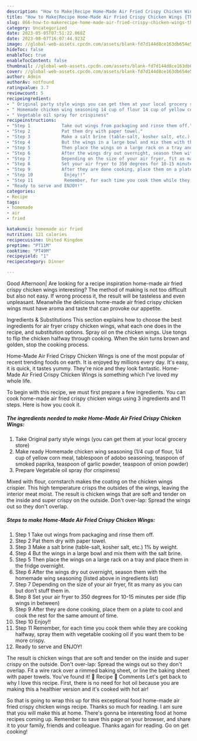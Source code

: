 ```yaml
---
description: "How to Make|Recipe Home-Made Air Fried Crispy Chicken Wings {That is Simple"
title: "How to Make|Recipe Home-Made Air Fried Crispy Chicken Wings {That is Simple"
slug: 866-how-to-makerecipe-home-made-air-fried-crispy-chicken-wings-that-is-simple
category: Uncategorized
date: 2023-05-05T07:51:22.068Z
date: 2023-08-07T16:07:44.923Z
image: //global-web-assets.cpcdn.com/assets/blank-fd7d144d8ce163db654e5a02c40b08a2775adb7897d16e4062681dc7e1b2800f.png
hideToc: false
enableToc: true
enableTocContent: false
thumbnail: //global-web-assets.cpcdn.com/assets/blank-fd7d144d8ce163db654e5a02c40b08a2775adb7897d16e4062681dc7e1b2800f.png
cover: //global-web-assets.cpcdn.com/assets/blank-fd7d144d8ce163db654e5a02c40b08a2775adb7897d16e4062681dc7e1b2800f.png
author: Admin
authorAv: notfound
ratingvalue: 3.7
reviewcount: 5
recipeingredient:
- " Original party style wings you can get them at your local grocery store"
- " Homemade chicken wing seasoning 14 cup of flour 14 cup of yellow corn meal tablespoon of adobo seasoning teaspoon of smoked paprika teaspoon of garlic powder teaspoon of onion powder"
- " Vegetable oil spray for crispiness"
recipeinstructions:
- "Step 1            Take out wings from packaging and rinse them off."
- "Step 2            Pat them dry with paper towel."
- "Step 3            Make a salt brine (table-salt, kosher salt, etc.) 1% by weight."
- "Step 4            But the wings in a large bowl and mix them with the salt brine."
- "Step 5            Then place the wings on a large rack on a tray and place them in the fridge overnight."
- "Step 6            After the wings dry out overnight, season them with the homemade wing seasoning (listed above in ingredients list)"
- "Step 7            Depending on the size of your air fryer, fit as many as you can but don’t stuff them in."
- "Step 8            Set your air fryer to 350 degrees for 10-15 minutes per side (flip wings in between)"
- "Step 9            After they are done cooking, place them on a plate to cool and cook the rest for the same amount of time."
- "Step 10            Enjoy!!"
- "Step 11            Remember, for each time you cook them while they are cooking halfway, spray them with vegetable cooking oil if you want them to be more crispy."
- "Ready to serve and ENJOY!"
categories:
- Recipe
tags:
- homemade
- air
- fried

katakunci: homemade air fried 
nutrition: 121 calories
recipecuisine: United Kingdom
preptime: "PT11M"
cooktime: "PT49M"
recipeyield: "1"
recipecategory: Dinner

---
```



Good Afternoon| Are looking for a recipe inspiration home-made air fried crispy chicken wings interesting? The method of making is not too difficult but also not easy. If wrong process it, the result will be tasteless and even unpleasant. Meanwhile the delicious home-made air fried crispy chicken wings must have aroma and taste that can provoke our appetite.





Ingredients &amp; Substitutions This section explains how to choose the best ingredients for air fryer crispy chicken wings, what each one does in the recipe, and substitution options. Spray oil on the chicken wings. Use tongs to flip the chicken halfway through cooking. When the skin turns brown and golden, stop the cooking process.

Home-Made Air Fried Crispy Chicken Wings is one of the most popular of recent trending foods on earth. It is enjoyed by millions every day. It's easy, it is quick, it tastes yummy. They're nice and they look fantastic. Home-Made Air Fried Crispy Chicken Wings is something which I've loved my whole life.


To begin with this recipe, we must first prepare a few ingredients. You can cook home-made air fried crispy chicken wings using 3 ingredients and 11 steps. Here is how you cook it.

<!--inarticleads1-->

##### The ingredients needed to make Home-Made Air Fried Crispy Chicken Wings:

1. Take  Original party style wings (you can get them at your local grocery store)
1. Make ready  Homemade chicken wing seasoning (1/4 cup of flour, 1/4 cup of yellow corn meal, tablespoon of adobo seasoning, teaspoon of smoked paprika, teaspoon of garlic powder, teaspoon of onion powder)
1. Prepare  Vegetable oil spray (for crispiness)


Mixed with flour, cornstarch makes the coating on the chicken wings crispier. This high temperature crisps the outsides of the wings, leaving the interior meat moist. The result is chicken wings that are soft and tender on the inside and super crispy on the outside. Don&#39;t over-lap: Spread the wings out so they don&#39;t overlap. 

<!--inarticleads2-->

##### Steps to make Home-Made Air Fried Crispy Chicken Wings:

1. Step 1            Take out wings from packaging and rinse them off.
1. Step 2            Pat them dry with paper towel.
1. Step 3            Make a salt brine (table-salt, kosher salt, etc.) 1% by weight.
1. Step 4            But the wings in a large bowl and mix them with the salt brine.
1. Step 5            Then place the wings on a large rack on a tray and place them in the fridge overnight.
1. Step 6            After the wings dry out overnight, season them with the homemade wing seasoning (listed above in ingredients list)
1. Step 7            Depending on the size of your air fryer, fit as many as you can but don’t stuff them in.
1. Step 8            Set your air fryer to 350 degrees for 10-15 minutes per side (flip wings in between)
1. Step 9            After they are done cooking, place them on a plate to cool and cook the rest for the same amount of time.
1. Step 10            Enjoy!!
1. Step 11            Remember, for each time you cook them while they are cooking halfway, spray them with vegetable cooking oil if you want them to be more crispy.
1. Ready to serve and ENJOY!

The result is chicken wings that are soft and tender on the inside and super crispy on the outside. Don&#39;t over-lap: Spread the wings out so they don&#39;t overlap. Fit a wire rack over a rimmed baking sheet, or line the baking sheet with paper towels. You&#39;ve found it! 📖 Recipe 💬 Comments Let&#39;s get back to why I love this recipe. First, there is no need for hot oil because you are making this a healthier version and it&#39;s cooked with hot air! 

So that is going to wrap this up for this exceptional food home-made air fried crispy chicken wings recipe. Thanks so much for reading. I am sure that you will make this at home. There's gonna be interesting food at home recipes coming up. Remember to save this page on your browser, and share it to your family, friends and colleague. Thanks again for reading. Go on get cooking!

